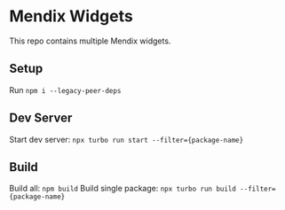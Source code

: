# Mendix Widgets

This repo contains multiple Mendix widgets.

## Setup

Run `npm i --legacy-peer-deps`

## Dev Server

Start dev server: `npx turbo run start --filter={package-name}`

## Build

Build all: `npm build`
Build single package: `npx turbo run build --filter={package-name}`
